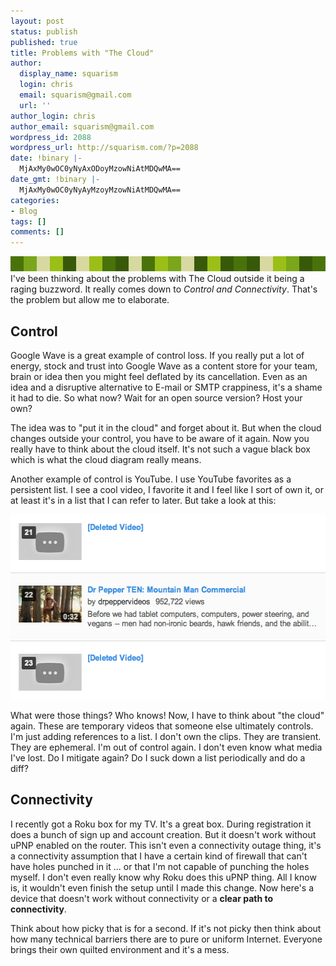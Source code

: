 ```yaml
---
layout: post
status: publish
published: true
title: Problems with "The Cloud"
author:
  display_name: squarism
  login: chris
  email: squarism@gmail.com
  url: ''
author_login: chris
author_email: squarism@gmail.com
wordpress_id: 2088
wordpress_url: http://squarism.com/?p=2088
date: !binary |-
  MjAxMy0wOC0yNyAxODoyMzowNiAtMDQwMA==
date_gmt: !binary |-
  MjAxMy0wOC0yNyAyMzoyMzowNiAtMDQwMA==
categories:
- Blog
tags: []
comments: []
---
```

<p><img src="/uploads/2013/08/pixel-ribbon_grass.png" alt="pixel-ribbon_grass" width="576" height="24" class="aligncenter size-full wp-image-2091" />
I've been thinking about the problems with The Cloud outside it being a raging buzzword.  It really comes down to <em>Control and Connectivity</em>.  That's the problem but allow me to elaborate.</p>
<h2>Control</h2><p>
Google Wave is a great example of control loss.  If you really put a lot of energy, stock and trust into Google Wave as a content store for your team, brain or idea then you might feel deflated by its cancellation.  Even as an idea and a disruptive alternative to E-mail or SMTP crappiness, it's a shame it had to die.  So what now?  Wait for an open source version?  Host your own?</p>
<p>The idea was to "put it in the cloud" and forget about it.  But when the cloud changes outside your control, you have to be aware of it again.  Now you really have to think about the cloud itself.  It's not such a vague black box which is what the cloud diagram really means.</p>
<p>Another example of control is YouTube.  I use YouTube favorites as a persistent list.  I see a cool video, I favorite it and I feel like I sort of own it, or at least it's in a list that I can refer to later.  But take a look at this:</p>
<p><img src="/uploads/2013/08/youtube_whoops.png" alt="youtube_whoops" width="532" height="296" class="aligncenter size-full wp-image-2089" /></p>
<p>What were those things?  Who knows!  Now, I have to think about "the cloud" again.  These are temporary videos that someone else ultimately controls.  I'm just adding references to a list.  I don't own the clips.  They are transient.  They are ephemeral.  I'm out of control again.  I don't even know what media I've lost.  Do I mitigate again?  Do I suck down a list periodically and do a diff?</p>
<h2>Connectivity</h2><p>
I recently got a Roku box for my TV.  It's a great box.  During registration it does a bunch of sign up and account creation.  But it doesn't work without uPNP enabled on the router.  This isn't even a connectivity outage thing, it's a connectivity assumption that I have a certain kind of firewall that can't have holes punched in it ... or that I'm not capable of punching the holes myself.  I don't even really know why Roku does this uPNP thing.  All I know is, it wouldn't even finish the setup until I made this change.  Now here's a device that doesn't work without connectivity or a <strong>clear path to connectivity</strong>.</p>
<p>Think about how picky that is for a second.  If it's not picky then think about how many technical barriers there are to pure or uniform Internet.  Everyone brings their own quilted environment and it's a mess.</p>
